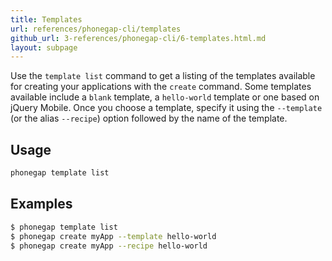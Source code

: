 ```yaml
---
title: Templates
url: references/phonegap-cli/templates
github_url: 3-references/phonegap-cli/6-templates.html.md
layout: subpage
---
```


Use the `template list` command to get a listing of the templates available for creating your applications with the `create` command. Some templates available include a `blank` template, a `hello-world` template or one based on jQuery Mobile. Once you choose a template, specify it using the `--template` (or the alias `--recipe`) option followed by the name of the template.

## Usage

```bash
phonegap template list
```

## Examples

```bash
$ phonegap template list
$ phonegap create myApp --template hello-world
$ phonegap create myApp --recipe hello-world
```
